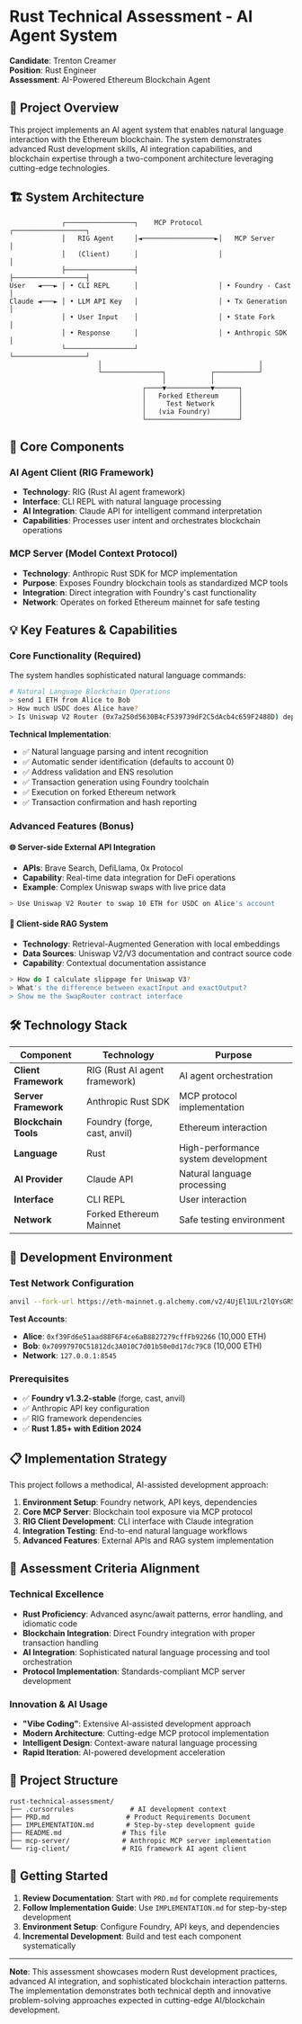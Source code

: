 # Rust Technical Assessment - AI Agent System

**Candidate**: Trenton Creamer  
**Position**: Rust Engineer  
**Assessment**: AI-Powered Ethereum Blockchain Agent

## 🎯 Project Overview

This project implements an AI agent system that enables natural language interaction with the Ethereum blockchain. The system demonstrates advanced Rust development skills, AI integration capabilities, and blockchain expertise through a two-component architecture leveraging cutting-edge technologies.

## 🏗️ System Architecture

```
             ┌─────────────────┐    MCP Protocol    ┌──────────────────┐
             │   RIG Agent     │◄──────────────────►│   MCP Server     │
             │   (Client)      │                    │                  │
             ├─────────────────┤                    ├──────────────────┤
User   ◄───► │ • CLI REPL      │                    │ • Foundry - Cast │
Claude ◄───► │ • LLM API Key   │                    │ • Tx Generation  │
             │ • User Input    │                    │ • State Fork     │
             │ • Response      │                    │ • Anthropic SDK  │
             └─────────────────┘                    └──────────────────┘
                      │                                       │
                      └───────────────┐           ┌───────────┘
                                      │           │
                                 ┌────▼───────────▼──────┐
                                 │   Forked Ethereum     │
                                 │     Test Network      │
                                 │   (via Foundry)       │
                                 └───────────────────────┘
```

## 🚀 Core Components

### AI Agent Client (RIG Framework)
- **Technology**: RIG (Rust AI agent framework)
- **Interface**: CLI REPL with natural language processing
- **AI Integration**: Claude API for intelligent command interpretation
- **Capabilities**: Processes user intent and orchestrates blockchain operations

### MCP Server (Model Context Protocol)
- **Technology**: Anthropic Rust SDK for MCP implementation
- **Purpose**: Exposes Foundry blockchain tools as standardized MCP tools
- **Integration**: Direct integration with Foundry's cast functionality
- **Network**: Operates on forked Ethereum mainnet for safe testing

## 💡 Key Features & Capabilities

### Core Functionality (Required)
The system handles sophisticated natural language commands:

```bash
# Natural Language Blockchain Operations
> send 1 ETH from Alice to Bob
> How much USDC does Alice have?
> Is Uniswap V2 Router (0x7a250d5630B4cF539739dF2C5dAcb4c659F2488D) deployed?
```

**Technical Implementation**:
- ✅ Natural language parsing and intent recognition
- ✅ Automatic sender identification (defaults to account 0)
- ✅ Address validation and ENS resolution
- ✅ Transaction generation using Foundry toolchain
- ✅ Execution on forked Ethereum network
- ✅ Transaction confirmation and hash reporting

### Advanced Features (Bonus)

#### 🌐 Server-side External API Integration
- **APIs**: Brave Search, DefiLlama, 0x Protocol
- **Capability**: Real-time data integration for DeFi operations
- **Example**: Complex Uniswap swaps with live price data

```bash
> Use Uniswap V2 Router to swap 10 ETH for USDC on Alice's account
```

#### 🧠 Client-side RAG System
- **Technology**: Retrieval-Augmented Generation with local embeddings
- **Data Sources**: Uniswap V2/V3 documentation and contract source code
- **Capability**: Contextual documentation assistance

```bash
> How do I calculate slippage for Uniswap V3?
> What's the difference between exactInput and exactOutput?
> Show me the SwapRouter contract interface
```

## 🛠️ Technology Stack

| Component | Technology | Purpose |
|-----------|------------|---------|
| **Client Framework** | RIG (Rust AI agent framework) | AI agent orchestration |
| **Server Framework** | Anthropic Rust SDK | MCP protocol implementation |
| **Blockchain Tools** | Foundry (forge, cast, anvil) | Ethereum interaction |
| **Language** | Rust | High-performance system development |
| **AI Provider** | Claude API | Natural language processing |
| **Interface** | CLI REPL | User interaction |
| **Network** | Forked Ethereum Mainnet | Safe testing environment |

## 🔧 Development Environment

### Test Network Configuration
```bash
anvil --fork-url https://eth-mainnet.g.alchemy.com/v2/4UjEl1ULr2lQYsGR5n7gGKd3pzgAzxKs
```

**Test Accounts**:
- **Alice**: `0xf39Fd6e51aad88F6F4ce6aB8827279cffFb92266` (10,000 ETH)
- **Bob**: `0x70997970C51812dc3A010C7d01b50e0d17dc79C8` (10,000 ETH)
- **Network**: `127.0.0.1:8545`

### Prerequisites
- ✅ **Foundry v1.3.2-stable** (forge, cast, anvil)
- ✅ Anthropic API key configuration
- ✅ RIG framework dependencies
- ✅ **Rust 1.85+ with Edition 2024**

## 📋 Implementation Strategy

This project follows a methodical, AI-assisted development approach:

1. **Environment Setup**: Foundry network, API keys, dependencies
2. **Core MCP Server**: Blockchain tool exposure via MCP protocol
3. **RIG Client Development**: CLI interface with Claude integration
4. **Integration Testing**: End-to-end natural language workflows
5. **Advanced Features**: External APIs and RAG system implementation

## 🎯 Assessment Criteria Alignment

### Technical Excellence
- **Rust Proficiency**: Advanced async/await patterns, error handling, and idiomatic code
- **Blockchain Integration**: Direct Foundry integration with proper transaction handling
- **AI Integration**: Sophisticated natural language processing and tool orchestration
- **Protocol Implementation**: Standards-compliant MCP server development

### Innovation & AI Usage
- **"Vibe Coding"**: Extensive AI-assisted development approach
- **Modern Architecture**: Cutting-edge MCP protocol implementation
- **Intelligent Design**: Context-aware natural language processing
- **Rapid Iteration**: AI-powered development acceleration

## 📁 Project Structure

```
rust-technical-assessment/
├── .cursorrules              # AI development context
├── PRD.md                   # Product Requirements Document
├── IMPLEMENTATION.md        # Step-by-step development guide
├── README.md               # This file
├── mcp-server/             # Anthropic MCP server implementation
└── rig-client/             # RIG framework AI agent client
```

## 🚀 Getting Started

1. **Review Documentation**: Start with `PRD.md` for complete requirements
2. **Follow Implementation Guide**: Use `IMPLEMENTATION.md` for step-by-step development
3. **Environment Setup**: Configure Foundry, API keys, and dependencies
4. **Incremental Development**: Build and test each component systematically

---

**Note**: This assessment showcases modern Rust development practices, advanced AI integration, and sophisticated blockchain interaction patterns. The implementation demonstrates both technical depth and innovative problem-solving approaches expected in cutting-edge AI/blockchain development.